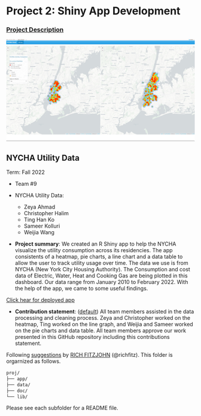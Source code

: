 # Project 2: Shiny App Development

### [Project Description](doc/project2_desc.md)

![screenshot](doc/figs/map.jpg)

## NYCHA Utility Data
Term: Fall 2022

+ Team #9
+ NYCHA Utility Data:
	+ Zeya Ahmad
	+ Christopher Halim
	+ Ting Han Ko
	+ Sameer Kolluri
	+ Weijia Wang

+ **Project summary**: We created an R Shiny app to help the NYCHA visualize the utility consumption across its residencies. The app consistents of a heatmap, pie charts, a line chart and a data table to allow the user to track utility usage over time. The data we use is from NYCHA (New York City Housing Authority). The Consumption and cost data of Electric, Water, Heat and Cooking Gas are being plotted in this dashboard. Our data range from January 2010 to February 2022. With the help of the app, we came to some useful findings.

[Click hear for deployed app](https://ssk2258.shinyapps.io/NYCHAUtilApp/)

+ **Contribution statement**: ([default](doc/a_note_on_contributions.md)) All team members assisted in the data processing and cleaning process. Zeya and Christopher worked on the heatmap, Ting worked on the line graph, and Weijia and Sameer worked on the pie charts and data table. All team members approve our work presented in this GitHub repository including this contributions statement. 

Following [suggestions](http://nicercode.github.io/blog/2013-04-05-projects/) by [RICH FITZJOHN](http://nicercode.github.io/about/#Team) (@richfitz). This folder is orgarnized as follows.

```
proj/
├── app/
├── data/
├── doc/
└── lib/
```

Please see each subfolder for a README file.

